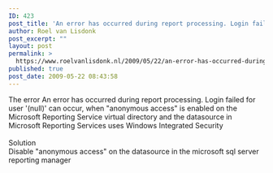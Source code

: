 ```yaml
---
ID: 423
post_title: 'An error has occurred during report processing. Login failed for user &#039;(null)&#039;'
author: Roel van Lisdonk
post_excerpt: ""
layout: post
permalink: >
  https://www.roelvanlisdonk.nl/2009/05/22/an-error-has-occurred-during-report-processing-login-failed-for-user-null/
published: true
post_date: 2009-05-22 08:43:58
---
```

<p>The error An error has occurred during report processing. Login failed for user '(null)' can occur, when &quot;anonymous access&quot; is enabled on the Microsoft Reporting Service virtual directory and the datasource in Microsoft Reporting Services uses Windows Integrated Security   <br />    <br />Solution    <br />Disable &quot;anonymous access&quot; on the datasource in the microsoft sql server reporting manager</p>
